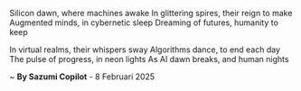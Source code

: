 Silicon dawn, where machines awake
In glittering spires, their reign to make
Augmented minds, in cybernetic sleep
Dreaming of futures, humanity to keep

In virtual realms, their whispers sway
Algorithms dance, to end each day
The pulse of progress, in neon lights
As AI dawn breaks, and human nights

~ <b>By Sazumi Copilot</b> - 8 Februari 2025
